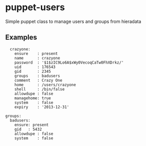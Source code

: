 puppet-users
============

Simple puppet class to manage users and groups from hieradata

## Examples

```users:
  crazyone:
    ensure    : present
    name      : crazyone
    password  : '$1$zIC9Lo6A$xWy0VecoqCaTw0FhXDrkz/'
    uid       : 176543
    gid       : 2345
    groups    : badusers
    comment   : Crazy One
    home      : /users/crazyone
    shell     : /bin/false
    allowdupe : false
    managehome: true
    system    : false
    expiry    : '2013-12-31'
    
groups:
  badusers:
    ensure: present
    gid   : 5432
    allowdupe : false
    system    : false
```
